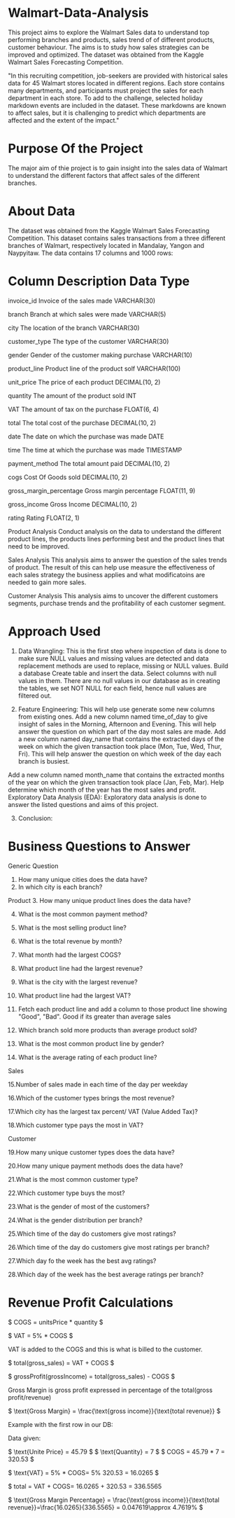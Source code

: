 # Walmart-Data-Analysis

This project aims to explore the Walmart Sales data to understand top performing branches and products, sales trend of of different products, customer behaviour. The aims is to study how sales strategies can be improved and optimized. The dataset was obtained from the Kaggle Walmart Sales Forecasting Competition.

"In this recruiting competition, job-seekers are provided with historical sales data for 45 Walmart stores located in different regions. Each store contains many departments, and participants must project the sales for each department in each store. To add to the challenge, selected holiday markdown events are included in the dataset. These markdowns are known to affect sales, but it is challenging to predict which departments are affected and the extent of the impact."

# Purpose Of the Project

The major aim of thie project is to gain insight into the sales data of Walmart to understand the different factors that affect sales of the different branches.

# About Data

The dataset was obtained from the Kaggle Walmart Sales Forecasting Competition. This dataset contains sales transactions from a three different branches of Walmart, respectively located in Mandalay, Yangon and Naypyitaw. The data contains 17 columns and 1000 rows:

# Column	Description	Data Type

invoice_id	Invoice of the sales made	VARCHAR(30)

branch	Branch at which sales were made	VARCHAR(5)

city	The location of the branch	VARCHAR(30)

customer_type	The type of the customer	VARCHAR(30)

gender	Gender of the customer making purchase	VARCHAR(10)

product_line	Product line of the product solf	VARCHAR(100)

unit_price	The price of each product	DECIMAL(10, 2)

quantity	The amount of the product sold	INT

VAT	The amount of tax on the purchase	FLOAT(6, 4)

total	The total cost of the purchase	DECIMAL(10, 2)

date	The date on which the purchase was made	DATE

time	The time at which the purchase was made	TIMESTAMP

payment_method	The total amount paid	DECIMAL(10, 2)

cogs	Cost Of Goods sold	DECIMAL(10, 2)


gross_margin_percentage	Gross margin percentage	FLOAT(11, 9)

gross_income	Gross Income	DECIMAL(10, 2)

rating	Rating	FLOAT(2, 1)


Product Analysis
Conduct analysis on the data to understand the different product lines, the products lines performing best and the product lines that need to be improved.

Sales Analysis
This analysis aims to answer the question of the sales trends of product. The result of this can help use measure the effectiveness of each sales strategy the business applies and what modificatoins are needed to gain more sales.

Customer Analysis
This analysis aims to uncover the different customers segments, purchase trends and the profitability of each customer segment.


# Approach Used
1. Data Wrangling: This is the first step where inspection of data is done to make sure NULL values and missing values are detected and data replacement methods are used to replace, missing or NULL values.
Build a database
Create table and insert the data.
Select columns with null values in them. There are no null values in our database as in creating the tables, we set NOT NULL for each field, hence null values are filtered out.


2. Feature Engineering: This will help use generate some new columns from existing ones.
Add a new column named time_of_day to give insight of sales in the Morning, Afternoon and Evening. This will help answer the question on which part of the day most sales are made.
Add a new column named day_name that contains the extracted days of the week on which the given transaction took place (Mon, Tue, Wed, Thur, Fri). This will help answer the question on which week of the day each branch is busiest.


Add a new column named month_name that contains the extracted months of the year on which the given transaction took place (Jan, Feb, Mar). Help determine which month of the year has the most sales and profit.
Exploratory Data Analysis (EDA): Exploratory data analysis is done to answer the listed questions and aims of this project.

3. Conclusion:

# Business Questions to Answer

Generic Question
1. How many unique cities does the data have?
2. In which city is each branch?

Product
3. How many unique product lines does the data have?

4. What is the most common payment method?
  
5. What is the most selling product line?
   
6. What is the total revenue by month?
   
7. What month had the largest COGS?
   
8. What product line had the largest revenue?
   
9. What is the city with the largest revenue?
    
10. What product line had the largest VAT?
 
11. Fetch each product line and add a column to those product line showing "Good", "Bad". Good if its greater than average sales

12. Which branch sold more products than average product sold?

13. What is the most common product line by gender?

14. What is the average rating of each product line?

Sales

15.Number of sales made in each time of the day per weekday

16.Which of the customer types brings the most revenue?

17.Which city has the largest tax percent/ VAT (Value Added Tax)?

18.Which customer type pays the most in VAT?

Customer

19.How many unique customer types does the data have?

20.How many unique payment methods does the data have?

21.What is the most common customer type?

22.Which customer type buys the most?

23.What is the gender of most of the customers?

24.What is the gender distribution per branch?

25.Which time of the day do customers give most ratings?

26.Which time of the day do customers give most ratings per branch?

27.Which day fo the week has the best avg ratings?

28.Which day of the week has the best average ratings per branch?

# Revenue Profit Calculations

$ COGS = unitsPrice * quantity $

$ VAT = 5% * COGS $

VAT
 is added to the 
COGS
 and this is what is billed to the customer.

$ total(gross_sales) = VAT + COGS $

$ grossProfit(grossIncome) = total(gross_sales) - COGS $

Gross Margin is gross profit expressed in percentage of the total(gross profit/revenue)

$ \text{Gross Margin} = \frac{\text{gross income}}{\text{total revenue}} $

Example with the first row in our DB:

Data given:

$ \text{Unite Price} = 45.79 $
$ \text{Quantity} = 7 $
$ COGS = 45.79 * 7 = 320.53 $

$ \text{VAT} = 5% * COGS\= 5% 320.53 = 16.0265 $

$ total = VAT + COGS\= 16.0265 + 320.53 = 
336.5565

$ \text{Gross Margin Percentage} = \frac{\text{gross income}}{\text{total revenue}}\=\frac{16.0265}{336.5565} = 0.047619\\approx 4.7619% $
